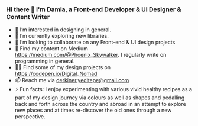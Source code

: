 ### Hi there 👋 I'm Damla, a Front-end Developer & UI Designer & Content Writer

- 👀 I’m interested in designing in general.
- 🌱 I’m currently exploring new libraries.
- 💞️ I’m looking to collaborate on any Front-end & UI design projects
- 🔎 Find my content on Medium https://medium.com/@Phoenix_Skywalker. I regularly write on programming in general.
- 🧑‍🎨 Find some of my design projects on https://codepen.io/Digital_Nomad
- 📫 Reach me via derkiner.yeditepe@gmail.com
- ⚡ Fun facts: I enjoy experimenting with various vivid healthy recipes as a part of my design journey via
colours as well as shapes and pedalling back and forth across the country and abroad in an attempt to explore new
places and at times re-discover the old ones through a new perspective.

